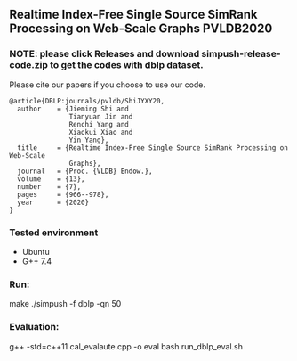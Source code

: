 ## Realtime Index-Free Single Source SimRank Processing on Web-Scale Graphs PVLDB2020

### NOTE: please click Releases and download simpush-release-code.zip to get the codes with dblp dataset.

Please cite our papers if you choose to use our code.

```
@article{DBLP:journals/pvldb/ShiJYXY20,
  author    = {Jieming Shi and
               Tianyuan Jin and
               Renchi Yang and
               Xiaokui Xiao and
               Yin Yang},
  title     = {Realtime Index-Free Single Source SimRank Processing on Web-Scale
               Graphs},
  journal   = {Proc. {VLDB} Endow.},
  volume    = {13},
  number    = {7},
  pages     = {966--978},
  year      = {2020}
}
```


### Tested environment
- Ubuntu
- G++ 7.4

### Run:
make
./simpush -f dblp -qn 50

### Evaluation:
g++ -std=c++11 cal_evalaute.cpp -o eval
bash run_dblp_eval.sh

